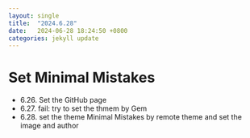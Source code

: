 ```yaml
---
layout: single
title:  "2024.6.28"
date:   2024-06-28 18:24:50 +0800
categories: jekyll update
---
```

# Set Minimal Mistakes
- 6.26. Set the GitHub page
- 6.27. fail: try to set the thmem by Gem
- 6.28. set the theme Minimal Mistakes by remote theme and set the image and author
